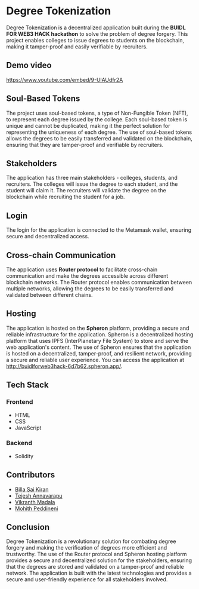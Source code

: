 # Degree Tokenization
Degree Tokenization is a decentralized application built during the **BUIDL FOR WEB3 HACK hackathon** to solve the problem of degree forgery. This project enables colleges to issue degrees to students on the blockchain, making it tamper-proof and easily verifiable by recruiters.


## Demo video
https://www.youtube.com/embed/9-UlAUdfr2A

## Soul-Based Tokens
The project uses soul-based tokens, a type of Non-Fungible Token (NFT), to represent each degree issued by the college. Each soul-based token is unique and cannot be duplicated, making it the perfect solution for representing the uniqueness of each degree. The use of soul-based tokens allows the degrees to be easily transferred and validated on the blockchain, ensuring that they are tamper-proof and verifiable by recruiters.

## Stakeholders
The application has three main stakeholders - colleges, students, and recruiters. The colleges will issue the degree to each student, and the student will claim it. The recruiters will validate the degree on the blockchain while recruiting the student for a job.

## Login
The login for the application is connected to the Metamask wallet, ensuring secure and decentralized access.

## Cross-chain Communication
The application uses **Router protocol** to facilitate cross-chain communication and make the degrees accessible across different blockchain networks. The Router protocol enables communication between multiple networks, allowing the degrees to be easily transferred and validated between different chains.

## Hosting
The application is hosted on the **Spheron** platform, providing a secure and reliable infrastructure for the application. Spheron is a decentralized hosting platform that uses IPFS (InterPlanetary File System) to store and serve the web application's content. The use of Spheron ensures that the application is hosted on a decentralized, tamper-proof, and resilient network, providing a secure and reliable user experience. You can access the application at http://buidlforweb3hack-6d7b62.spheron.app/.

## Tech Stack
### Frontend
- HTML
- CSS
- JavaScript
### Backend
- Solidity

## Contributors
- [Billa Sai Kiran](https://github.com/saikiranbilla)
- [Tejesh Annavarapu](https://github.com/Tejesh18) 
- [Vikranth Madala](https://github.com/madalavikranth31)
- [Mohith Peddineni](https://github.com/mohithpeddineni17)

## Conclusion
Degree Tokenization is a revolutionary solution for combating degree forgery and making the verification of degrees more efficient and trustworthy. The use of the Router protocol and Spheron hosting platform provides a secure and decentralized solution for the stakeholders, ensuring that the degrees are stored and validated on a tamper-proof and reliable network. The application is built with the latest technologies and provides a secure and user-friendly experience for all stakeholders involved.


